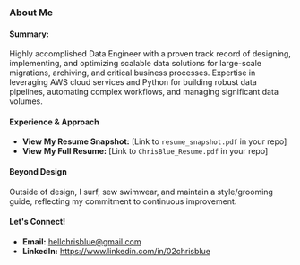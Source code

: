 ### About Me
#### Summary:
Highly accomplished Data Engineer with a proven track record of designing, implementing, and optimizing scalable data solutions for large-scale migrations, archiving, and critical business processes. Expertise in leveraging AWS cloud services and Python for building robust data pipelines, automating complex workflows, and managing significant data volumes. 
#### Experience & Approach
* **View My Resume Snapshot:** [Link to `resume_snapshot.pdf` in your repo]
* **View My Full Resume:** [Link to `ChrisBlue_Resume.pdf` in your repo]
#### Beyond Design
Outside of design, I surf, sew swimwear, and maintain a style/grooming guide, reflecting my commitment to continuous improvement.
#### Let's Connect!
* **Email:** hellchrisblue@gmail.com
* **LinkedIn:** https://www.linkedin.com/in/02chrisblue
